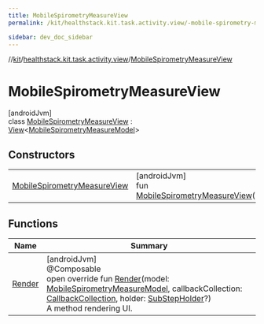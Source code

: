 ```yaml
---
title: MobileSpirometryMeasureView
permalink: /kit/healthstack.kit.task.activity.view/-mobile-spirometry-measure-view/index.html

sidebar: dev_doc_sidebar
---
```

//[kit](../../../index.html)/[healthstack.kit.task.activity.view](../index.html)/[MobileSpirometryMeasureView](index.html)



# MobileSpirometryMeasureView



[androidJvm]\
class [MobileSpirometryMeasureView](index.html) : [View](../../healthstack.kit.task.base/-view/index.html)&lt;[MobileSpirometryMeasureModel](../../healthstack.kit.task.activity.model/-mobile-spirometry-measure-model/index.html)&gt;



## Constructors


| | |
|---|---|
| [MobileSpirometryMeasureView](-mobile-spirometry-measure-view.html) | [androidJvm]<br>fun [MobileSpirometryMeasureView](-mobile-spirometry-measure-view.html)() |


## Functions


| Name | Summary |
|---|---|
| [Render](-render.html) | [androidJvm]<br>@Composable<br>open override fun [Render](-render.html)(model: [MobileSpirometryMeasureModel](../../healthstack.kit.task.activity.model/-mobile-spirometry-measure-model/index.html), callbackCollection: [CallbackCollection](../../healthstack.kit.task.base/-callback-collection/index.html), holder: [SubStepHolder](../../healthstack.kit.task.survey.question/-sub-step-holder/index.html)?)<br>A method rendering UI. |

